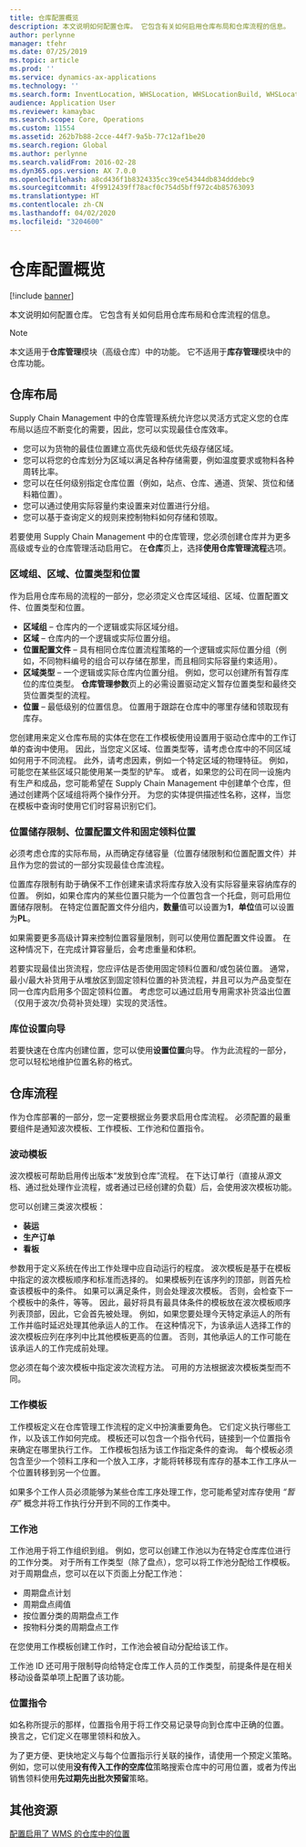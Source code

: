 ```yaml
---
title: 仓库配置概览
description: 本文说明如何配置仓库。 它包含有关如何启用仓库布局和仓库流程的信息。
author: perlynne
manager: tfehr
ms.date: 07/25/2019
ms.topic: article
ms.prod: ''
ms.service: dynamics-ax-applications
ms.technology: ''
ms.search.form: InventLocation, WHSLocation, WHSLocationBuild, WHSLocationProfile, WHSLocationType, WHSLocDirTable, WHSParameters, WHSWaveTemplateTable, WHSWorkPool, WHSWorkTemplateTable, WHSZone, WHSZoneGroup
audience: Application User
ms.reviewer: kamaybac
ms.search.scope: Core, Operations
ms.custom: 11554
ms.assetid: 262b7b88-2cce-44f7-9a5b-77c12af1be20
ms.search.region: Global
ms.author: perlynne
ms.search.validFrom: 2016-02-28
ms.dyn365.ops.version: AX 7.0.0
ms.openlocfilehash: a8cd436f1b8324335cc39ce54344db834dddebc9
ms.sourcegitcommit: 4f9912439ff78acf0c754d5bff972c4b85763093
ms.translationtype: HT
ms.contentlocale: zh-CN
ms.lasthandoff: 04/02/2020
ms.locfileid: "3204600"
---
```

# <a name="warehouse-configuration-overview"></a>仓库配置概览

[!include [banner](../includes/banner.md)]

本文说明如何配置仓库。 它包含有关如何启用仓库布局和仓库流程的信息。

> [!NOTE]
> 本文适用于**仓库管理**模块（高级仓库）中的功能。 它不适用于**库存管理**模块中的仓库功能。

## <a name="warehouse-layout"></a>仓库布局
Supply Chain Management 中的仓库管理系统允许您以灵活方式定义您的仓库布局以适应不断变化的需要，因此，您可以实现最佳仓库效率。

-   您可以为货物的最佳位置建立高优先级和低优先级存储区域。
-   您可以将您的仓库划分为区域以满足各种存储需要，例如温度要求或物料各种周转比率。
-   您可以在任何级别指定仓库位置（例如，站点、仓库、通道、货架、货位和储料箱位置）。
-   您可以通过使用实际容量约束设置来对位置进行分组。
-   您可以基于查询定义的规则来控制物料如何存储和领取。

若要使用 Supply Chain Management 中的仓库管理，您必须创建仓库并为更多高级或专业的仓库管理活动启用它。 在**仓库**页上，选择**使用仓库管理流程**选项。

### <a name="zone-groups-zones-location-types-and-locations"></a>区域组、区域、位置类型和位置

作为启用仓库布局的流程的一部分，您必须定义仓库区域组、区域、位置配置文件、位置类型和位置。

-   **区域组** – 仓库内的一个逻辑或实际区域分组。
-   **区域** – 仓库内的一个逻辑或实际位置分组。
-   **位置配置文件** – 具有相同仓库位置流程策略的一个逻辑或实际位置分组（例如，不同物料编号的组合可以存储在那里，而且相同实际容量约束适用）。
-   **区域类型** – 一个逻辑或实际仓库内位置分组。 例如，您可以创建所有暂存库位的库位类型。 **仓库管理参数**页上的必需设置驱动定义暂存位置类型和最终交货位置类型的流程。
-   **位置** – 最低级别的位置信息。 位置用于跟踪在仓库中的哪里存储和领取现有库存。

您创建用来定义仓库布局的实体在您在工作模板使用设置用于驱动仓库中的工作订单的查询中使用。 因此，当您定义区域、位置类型等，请考虑仓库中的不同区域如何用于不同流程。 此外，请考虑因素，例如一个特定区域的物理特征。 例如，可能您在某些区域只能使用某一类型的铲车。 或者，如果您的公司在同一设施内有生产和成品，您可能希望在 Supply Chain Management 中创建单个仓库，但通过创建两个区域组将两个操作分开。 为您的实体提供描述性名称，这样，当您在模板中查询时使用它们时容易识别它们。

### <a name="location-stocking-limits-location-profiles-and-fixed-picking-locations"></a>位置储存限制、位置配置文件和固定领料位置

必须考虑仓库的实际布局，从而确定存储容量（位置存储限制和位置配置文件）并且作为您的尝试的一部分实现最佳仓库流程。 

位置库存限制有助于确保不工作创建来请求将库存放入没有实际容量来容纳库存的位置。 例如，如果仓库内的某些位置只能为一个位置包含一个托盘，则可启用位置储存限制。 在特定位置配置文件分组内，**数量**值可以设置为**1**，**单位**值可以设置为**PL**。 

如果需要更多高级计算来控制位置容量限制，则可以使用位置配置文件设置。 在这种情况下，在完成计算容量后，会考虑重量和体积。 

若要实现最佳出货流程，您应评估是否使用固定领料位置和/或包装位置。 通常，最小/最大补货用于从堆放区到固定领料位置的补货流程，并且可以为产品变型在同一仓库内启用多个固定领料位置。 考虑您可以通过启用专用需求补货溢出位置（仅用于波次/负荷补货处理）实现的灵活性。

### <a name="location-setup-wizard"></a>库位设置向导

若要快速在仓库内创建位置，您可以使用**设置位置**向导。 作为此流程的一部分，您可以轻松地维护位置名称的格式。

## <a name="warehouse-processes"></a>仓库流程
作为仓库部署的一部分，您一定要根据业务要求启用仓库流程。 必须配置的最重要组件是通知波次模板、工作模板、工作池和位置指令。

### <a name="wave-templates"></a>波动模板

波次模板可帮助启用传出版本“发放到仓库”流程。 在下达订单行（直接从源文档、通过批处理作业流程，或者通过已经创建的负载）后，会使用波次模板功能。 

您可以创建三类波次模板： 
-   **装运**
-   **生产订单**
-   **看板** 

参数用于定义系统在传出工作处理中应自动运行的程度。 波次模板是基于在模板中指定的波次模板顺序和标准而选择的。 如果模板列在该序列的顶部，则首先检查该模板中的条件。 如果可以满足条件，则会处理波次模板。 否则，会检查下一个模板中的条件，等等。 因此，最好将具有最具体条件的模板放在波次模板顺序列表顶部，因此，它会首先被处理。 例如，如果您要处理今天特定承运人的所有工作并临时延迟处理其他承运人的工作。 在这种情况下，为该承运人选择工作的波次模板应列在序列中比其他模板更高的位置。 否则，其他承运人的工作可能在该承运人的工作完成前处理。 

您必须在每个波次模板中指定波次流程方法。 可用的方法根据波次模板类型而不同。

### <a name="work-templates"></a>工作模板

工作模板定义在仓库管理工作流程的定义中扮演重要角色。 它们定义执行哪些工作，以及该工作如何完成。 模板还可以包含一个指令代码，链接到一个位置指令来确定在哪里执行工作。 工作模板包括为该工作指定条件的查询。 每个模板必须包含至少一个领料工序和一个放入工序，才能将转移现有库存的基本工作工序从一个位置转移到另一个位置。 

如果多个工作人员必须能够为某些仓库工序处理工作，您可能希望对库存使用 *“暂存”* 概念并将工作执行分开到不同的工作类中。

### <a name="work-pools"></a>工作池

工作池用于将工作组织到组。 例如，您可以创建工作池以为在特定仓库库位进行的工作分类。 对于所有工作类型（除了盘点），您可以将工作池分配给工作模板。 对于周期盘点，您可以在以下页面上分配工作池：

-   周期盘点计划
-   周期盘点阈值
-   按位置分类的周期盘点工作
-   按物料分类的周期盘点工作

在您使用工作模板创建工作时，工作池会被自动分配给该工作。 

工作池 ID 还可用于限制导向给特定仓库工作人员的工作类型，前提条件是在相关移动设备菜单项上配置了该功能。

### <a name="location-directives"></a>位置指令

如名称所提示的那样，位置指令用于将工作交易记录导向到仓库中正确的位置。 换言之，它们定义在哪里领料和放入。 

为了更方便、更快地定义与每个位置指示行关联的操作，请使用一个预定义策略。 例如，您可以使用**没有传入工作的空库位**策略搜索仓库中的可用位置，或者为传出销售领料使用**先过期先出批次预留**策略。

<a name="additional-resources"></a>其他资源
--------

[配置启用了 WMS 的仓库中的位置](tasks/configure-locations-wms-enabled-warehouse.md)



